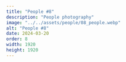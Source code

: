 ```yaml
---
title: "People #8"
description: "People photography"
image: "../../assets/people/08_people.webp"
alt: "People #8"
date: 2024-03-20
order: 8
width: 1920
height: 1920
---
```

